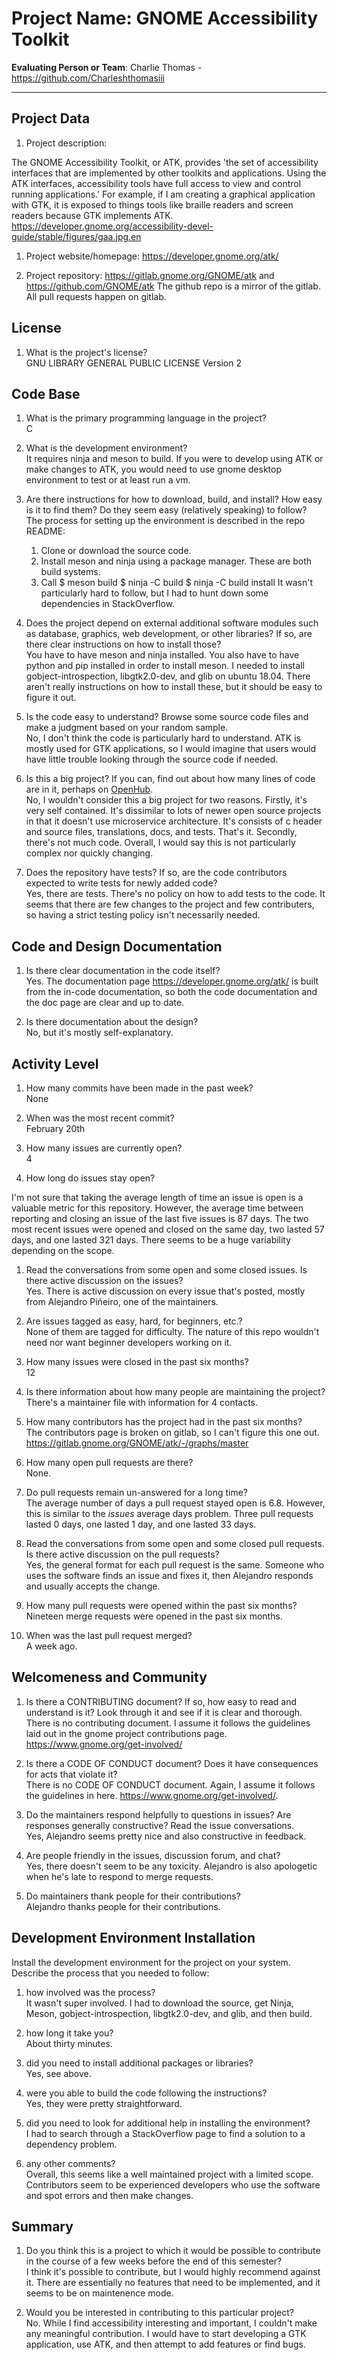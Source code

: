 # Project Name: GNOME Accessibility Toolkit   



**Evaluating Person or Team**: Charlie Thomas - https://github.com/Charleshthomasiii
<!-- list your first name and github user-name-->

---

## Project Data

1. Project description: <br>

The GNOME Accessibility Toolkit, or ATK, provides 'the set of accessibility interfaces that are implemented by other toolkits and applications. Using the ATK interfaces, accessibility tools have full access to view and control running applications.' For example, if I am creating a graphical application with GTK, it is exposed to things tools like braille readers and screen readers because GTK implements ATK. https://developer.gnome.org/accessibility-devel-guide/stable/figures/gaa.jpg.en
<!--
What is the purpose of this project? What does the code do? What type of users
does it have?
-->

1. Project website/homepage: https://developer.gnome.org/atk/

1. Project repository: https://gitlab.gnome.org/GNOME/atk and https://github.com/GNOME/atk The github repo is a mirror of the gitlab. All pull requests happen on gitlab.



## License

1. What is the project's license? <br>
GNU LIBRARY GENERAL PUBLIC LICENSE Version 2
<!--
In most repositories there will be a file named LICENSE or something similar in
the root level of the repository. This is the one to examine. There may be
different licenses on specific files, but the project will have a main license.
-->



## Code Base


1. What is the primary programming language in the project? <br>
C

1. What is the development environment? <br> 
It requires ninja and meson to build. If you were to develop using ATK or make changes to ATK, you would need to use gnome desktop environment to test or at least run a vm.
	<!--
	For example, is it Gnu C++ on Linux?
	Is it a Windows 10 application? Does one need to develop in a virtual machine?
	-->

1. Are there instructions for how to download, build, and install? How easy is it
to find them? Do they seem easy (relatively speaking) to follow? <br>
The process for setting up the environment is described in the repo README: 
	1. Clone or download the source code.
	2. Install meson and ninja using a package manager. These are both build systems.
	3. Call $ meson build
    		$ ninja -C build
    		$ ninja -C build install
It wasn't particularly hard to follow, but I had to hunt down some dependencies in StackOverflow.
	
	
1. Does the project depend on external additional software modules such as
database,  graphics, web development, or other libraries? If so, are there clear instructions on how to install those? <br>
You have to have meson and ninja installed. You also have to have python and pip installed in order to install meson. I needed to install gobject-introspection, libgtk2.0-dev, and glib on ubuntu 18.04. There aren't really instructions on how to install these, but it should be easy to figure it out.



1. Is the code easy to understand? Browse some source code files and make
a judgment based on your random sample. <br>
No, I don't think the code is particularly hard to understand. ATK is mostly used for GTK applications, so I would imagine that users would have little trouble looking through the source code if needed. 

1. Is this a big project? If you can, find out about how many lines of code
are in it, perhaps on [OpenHub](https://www.openhub.net/). <br>
No, I wouldn't consider this a big project for two reasons. Firstly, it's very self contained.  It's dissimilar to lots of newer open source projects in that it doesn't use microservice architecture. It's consists of c header and source files, translations, docs, and tests. That's it. Secondly, there's not much code. Overall, I would say this is not particularly complex nor quickly changing. 

1. Does the repository have tests? If so, are the code contributors expected to write tests for newly added code? <br>
Yes, there are tests. There's no policy on how to add tests to the code. It seems that there are few changes to the project and few contributers, so having a strict testing policy isn't necessarily needed.


## Code and Design Documentation
1. Is there clear documentation in the code itself? <br>
Yes. The documentation page https://developer.gnome.org/atk/ is built from the in-code documentation, so both the code documentation and the doc page are clear and up to date.

1. Is there documentation about the design?  <br>
No, but it's mostly self-explanatory.


## Activity Level


1. How many commits have been made in the past week? <br>
None

1. When was the most recent commit? <br>
February 20th

1. How many issues are currently open? <br>
4
1. How long do issues stay open? <br>

I'm not sure that taking the average length of time an issue is open is a valuable metric for this repository. However, the average time between reporting and closing an issue of the last five issues is 87 days. The two most recent issues were opened and closed on the same day, two lasted 57 days, and one lasted 321 days. There seems to be a huge variability depending on the scope.
	<!--
	Take the five closed issues (they can be most recently closed or a sample distributed over time) and look at when each was first reported.
	Compute the number of days that each was open and take the average.
	-->

1. Read the conversations from some open and some closed issues. Is there active discussion on the issues? <br>
Yes. There is active discussion on every issue that's posted, mostly from Alejandro Piñeiro, one of the maintainers.


1. Are issues tagged as easy, hard, for beginners, etc.? <br>
None of them are tagged for difficulty. The nature of this repo wouldn't need nor want beginner developers working on it.

1. How many issues were closed in the past six months? <br>
12


1. Is there information about how many people are maintaining the project? <br>
There's a maintainer file with information for 4 contacts.

1. How many contributors has the project had in the past six months? <br>
The contributors page is broken on gitlab, so I can't figure this one out. https://gitlab.gnome.org/GNOME/atk/-/graphs/master

1. How many open pull requests are there? <br>
None.

1. Do pull requests remain un-answered for a long time? <br>
The average number of days a pull request stayed open is 6.8. However, this is similar to the _issues_ average days problem. Three pull requests lasted 0 days, one lasted 1 day, and one lasted 33 days.
	<!--
	Look at the closed pull requests to see how long they stayed open.
	Take the five closed pull requests  (they can be most recently closed or a sample distributed over time) and look at when each was first created.
	Compute the number of days that each was open and take the average.
	-->

1. Read the conversations from some open and some closed pull requests.  Is there active discussion on the pull requests? <br>
Yes, the general format for each pull request is the same. Someone who uses the software finds an issue and fixes it, then Alejandro responds and usually accepts the change.

1. How many pull requests were opened within the past six months? <br>
Nineteen merge requests were opened in the past six months.

1. When was the last  pull request  merged? <br>
A week ago.
## Welcomeness and Community

1. Is there a CONTRIBUTING document? If so, how easy to read and understand is it?
Look through it and see if it is clear and thorough. <br>
There is no contributing document. I assume it follows the guidelines laid out in the gnome project contributions page. https://www.gnome.org/get-involved/

1. Is there a CODE OF CONDUCT document? Does it have consequences for acts that
violate it? <br>
There is no CODE OF CONDUCT document. Again, I assume it follows the guidelines in here. https://www.gnome.org/get-involved/.

1. Do the maintainers respond helpfully to questions in issues?
Are responses generally constructive? Read the issue conversations. <br>
Yes, Alejandro seems pretty nice and also constructive in feedback. 

1. Are people friendly in the issues, discussion forum, and chat? <br>
Yes, there doesn't seem to be any toxicity. Alejandro is also apologetic when he's late to respond to merge requests.


1. Do maintainers thank people for their contributions? <br>
Alejandro thanks people for their contributions.

## Development Environment Installation

Install the development environment for the project on your system.
Describe the process that you needed to follow:

1. how involved was the process? <br>
It wasn't super involved. I had to download the source, get Ninja, Meson, gobject-introspection, libgtk2.0-dev, and glib, and then build.

1. how long it take you? <br>
About thirty minutes.

1. did you need to install additional packages or libraries? <br>
Yes, see above.

1. were you able to build the code following the instructions? <br>
Yes, they were pretty straightforward.

1. did you need to look for additional help in installing the environment? <br>
I had to search through a StackOverflow page to find a solution to a dependency problem.

1. any other comments? <br>
Overall, this seems like a well maintained project with a limited scope. Contributors seem to be experienced developers who use the software and spot errors and then make changes.




## Summary
1. Do you think  this is a project to which it would be possible to contribute
in the course of a few weeks before the end of this semester? <br>
I think it's possible to contribute, but I would highly recommend against it. There are essentially no features that need to be implemented, and it seems to be on maintenence mode.
	<!--
	Explain your position. Do NOT simply say 'yes or 'no'.
	-->

1. Would you be interested in contributing to this particular project? <br>
No. While I find accessibility interesting and important, I couldn't make any meaningful contribution. I would have to start developing a GTK application, use ATK, and then attempt to add features or find bugs.
	<!--
	Explain why you would or would not be interested in contributing to this project. Do NOT simply say 'yes or 'no'.
	-->
